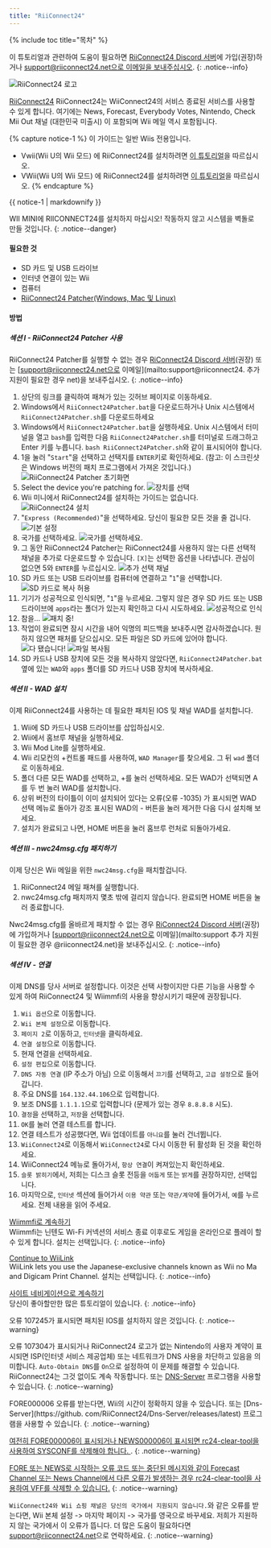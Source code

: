 ```yaml
---
title: "RiiConnect24"
---
```


{% include toc title="목차" %}

이 튜토리얼과 관련하여 도움이 필요하면 [RiiConnect24 Discord 서버](https://discord.gg/rc24)에 가입(권장)하거나 [support@riiconnect24.net으로 이메일을 보내주십시오](mailto:support@riiconnect24.net).
{: .notice--info}

![RiiConnect24 로고](/images/WiiRC24Logo.jpg)

[RiiConnect24](https://rc24.xyz/) RiiConnect24는 WiiConnect24의 서비스 종료된 서비스를 사용할 수 있게 합니다. 여기에는 News, Forecast, Everybody Votes, Nintendo, Check Mii Out 채널 (대한민국 미출시) 이 포함되며 Wii 메일 역시 포함됩니다.

{% capture notice-1 %}
이 가이드는 일반 Wiis 전용입니다.

- Vwii(Wii U의 Wii 모드) 에 RiiConnect24를 설치하려면 [이 튜토리얼](riiconnect24-vwii)을 따르십시오.
- VWii(Wii U의 Wii 모드) 에 RiiConnect24를 설치하려면 [이 튜토리얼](riiconnect24-vwii)을 따르십시오.
{% endcapture %}

<div class="notice--warning">{{ notice-1 | markdownify }}</div>

WII MINI에 RIICONNECT24를 설치하지 마십시오! 작동하지 않고 시스템을 벽돌로 만들 것입니다.
{: .notice--danger}

#### 필요한 것

* SD 카드 및 USB 드라이브
* 인터넷 연결이 있는 Wii
* 컴퓨터
* [RiiConnect24 Patcher(Windows, Mac 및 Linux)](https://github.com/RiiConnect24/RiiConnect24-Patcher/releases)

#### 방법

##### 섹션 I - RiiConnect24 Patcher 사용

RiiConnect24 Patcher를 실행할 수 없는 경우 [RiConnect24 Discord 서버](https://discord.gg/rc24)(권장) 또는 [support@riiconnect24.net으로 이메일](mailto:support@riiconnect24. 추가 지원이 필요한 경우 net)을 보내주십시오.
{: .notice--info}

1. 상단의 링크를 클릭하여 패쳐가 있는 깃허브 페이지로 이동하세요.
2. Windows에서 `RiiConnect24Patcher.bat`을 다운로드하거나 Unix 시스템에서 `RiiConnect24Patcher.sh`를 다운로드하세요
3. Windows에서 `RiiConnect24Patcher.bat`을 실행하세요. Unix 시스템에서 터미널을 열고 `bash`를 입력한 다음 `RiiConnect24Patcher.sh`를 터미널로 드래그하고 Enter 키를 누릅니다. `bash RiiConnect24Patcher.sh`와 같이 표시되어야 합니다.
4. 1을 눌러 "`Start`"을 선택하고 선택지를 `ENTER`키로 확인하세요. (참고: 이 스크린샷은 Windows 버전의 패치 프로그램에서 가져온 것입니다.) ![RiiConnect24 Patcher 초기화면](/images/RC24_Patcher/1.JPG)
5. Select the device you're patching for. ![장치를 선택](/images/RC24_Patcher/2.JPG)
6. Wii 미니에서 RiiConnect24를 설치하는 가이드는 없습니다. ![RiiConnect24 설치](/images/RC24_Patcher/3.JPG)
7. "`Express (Recommended)`"을 선택하세요. 당신이 필요한 모든 것을 줄 겁니다. ![기본 설정](/images/RC24_Patcher/4.JPG)
8. 국가를 선택하세요. ![국가를 선택하세요.](/images/RC24_Patcher/5.JPG)
9. 그 동안 RiiConnect24 Patcher는 RiiConnect24를 사용하지 않는 다른 선택적 채널을 추가로 다운로드할 수 있습니다. `[X]`는 선택한 옵션을 나타냅니다. 관심이 없으면 5와 `ENTER`를 누르십시오. ![추가 선택 채널](/images/RC24_Patcher/6.JPG)
10. SD 카드 또는 USB 드라이브를 컴퓨터에 연결하고 "`1`"을 선택합니다. ![SD 카드로 복사 허용](/images/RC24_Patcher/7.JPG)
11. 기기가 성공적으로 인식되면, "`1`"을 누르세요. 그렇지 않은 경우 SD 카드 또는 USB 드라이브에 `apps`라는 폴더가 있는지 확인하고 다시 시도하세요. ![성공적으로 인식](/images/RC24_Patcher/8.JPG)
12. 참을... ![패치 중!](/images/RC24_Patcher/9.JPG)
13. 작업이 완료되면 잠시 시간을 내어 익명의 피드백을 보내주시면 감사하겠습니다.  원하지 않으면 패처를 닫으십시오. 모든 파일은 SD 카드에 있어야 합니다. ![다 됐습니다!](/images/RC24_Patcher/10.JPG) ![파일 복사됨](/images/RC24_Patcher/11.PNG)
14. SD 카드나 USB 장치에 모든 것을 복사하지 않았다면, `RiiConnect24Patcher.bat` 옆에 있는 `WAD`와 `apps` 폴더를 SD 카드나 USB 장치에 복사하세요.

##### 섹션 II - WAD 설치

이제 RiiConnect24를 사용하는 데 필요한 패치된 IOS 및 채널 WAD를 설치합니다.

1. Wii에 SD 카드나 USB 드라이브를 삽입하십시오.
2. Wii에서 홈브루 채널을 실행하세요.
3. Wii Mod Lite를 실행하세요.
4. Wii 리모컨의 +컨트롤 패드를 사용하여, `WAD Manager`를 찾으세요. 그 뒤 `wad` 폴더로 이동하세요.
5. 폴더 다른 모든 WAD를 선택하고, +를 눌러 선택하세요. 모든 WAD가 선택되면 A를 두 번 눌러 WAD를 설치합니다.
6. 상위 버전의 타이틀이 이미 설치되어 있다는 오류(오류 -1035) 가 표시되면 WAD 선택 메뉴로 돌아가 강조 표시된 WAD의 - 버튼을 눌러 제거한 다음 다시 설치해 보세요.
7. 설치가 완료되고 나면, HOME 버튼을 눌러 홈브루 런처로 되돌아가세요.

##### 섹션 III - nwc24msg.cfg 패치하기

이제 당신은 Wii 메일을 위한 `nwc24msg.cfg`을 패치할겁니다.

1. RiiConnect24 메일 패쳐를 실행합니다.
2. nwc24msg.cfg 패치까지 몇초 밖에 걸리지 않습니다. 완료되면 HOME 버튼을 눌러 종료합니다.

Nwc24msg.cfg를 올바르게 패치할 수 없는 경우 [RiConnect24 Discord 서버](https://discord.gg/rc24)(권장)에 가입하거나 [support@riiconnect24.net으로 이메일](mailto:support 추가 지원이 필요한 경우 @riiconnect24.net)을 보내주십시오.
{: .notice--info}

##### 섹션 IV - 연결

이제 DNS를 당사 서버로 설정합니다. 이것은 선택 사항이지만 다른 기능을 사용할 수 있게 하여 RiiConnect24 및 Wiimmfi의 사용을 향상시키기 때문에 권장됩니다.

1. `Wii 옵션`으로 이동합니다.
2. `Wii 본체 설정`으로 이동합니다.
3. `페이지 2`로 이동하고, `인터넷`을 클릭하세요.
4. `연결 설정`으로 이동합니다.
5. 현재 연결을 선택하세요.
6. `설정 편집`으로 이동합니다.
7. `DNS 자동 연결` (IP 주소가 아님) 으로 이동해서 `끄기`를 선택하고, `고급 설정`으로 들어갑니다.
8. 주요 DNS를 `164.132.44.106`으로 입력합니다.
9. 보조 DNS를 `1.1.1.1`으로 입력합니다 (문제가 있는 경우 `8.8.8.8` 시도).
10. `결정`을 선택하고, `저장`을 선택합니다.
11. `OK`를 눌러 연결 테스트를 합니다.
12. 연결 테스트가 성공했다면, Wii 업데이트를 `아니요`를 눌러 건너뜁니다.
13. `WiiConnect24`로 이동해서 `WiiConnect24`로 다시 이동한 뒤 활성화 된 것을 확인하세요.
14. WiiConnect24 메뉴로 돌아가서, `항상 연결`이 켜져있는지 확인하세요.
15. `슬롯 밝히기`에서, 저희는 디스크 슬롯 전등을 `어둡게` 또는 `밝게`를 권장하지만, 선택입니다.
16. 마지막으로, `인터넷` 섹션에 들어가서 `이용 약관` 또는 `약관/계약`에 들어가서, `예`를 누르세요. 전체 내용을 읽어 주세요.

[Wiimmfi로 계속하기](wiimmfi)<br> Wiimmfi는 닌텐도 Wi-Fi 커넥션의 서비스 종료 이후로도 게임을 온라인으로 플레이 할 수 있게 합니다. 설치는 선택입니다.
{: .notice--info}

[Continue to WiiLink](wiilink)<br> WiiLink lets you use the Japanese-exclusive channels known as Wii no Ma and Digicam Print Channel. 설치는 선택입니다.
{: .notice--info}

[사이트 네비게이션으로 계속하기](site-navigation)<br>당신이 좋아할만한 많은 튜토리얼이 있습니다.
{: .notice--info}

오류 107245가 표시되면 패치된 IOS를 설치하지 않은 것입니다.
{: .notice--warning}

오류 107304가 표시되거나 RiiConnect24 로고가 없는 Nintendo의 사용자 계약이 표시되면 ISP(인터넷 서비스 제공업체) 또는 네트워크가 DNS 사용을 차단하고 있음을 의미합니다. `Auto-Obtain DNS`를 `On`으로 설정하여 이 문제를 해결할 수 있습니다. RiiConnect24는 그것 없이도 계속 작동합니다. 또는 [DNS-Server](https://github.com/RiiConnect24/DNS-Server/releases/latest) 프로그램을 사용할 수 있습니다.
{: .notice--warning}

FORE000006 오류를 받는다면, Wii의 시간이 정확하지 않을 수 있습니다. 또는 [Dns-Server](https://github. com/RiiConnect24/Dns-Server/releases/latest) 프로그램을 사용할 수 있습니다.
{: .notice--warning}

[여전히 FORE000006이 표시되거나 NEWS000006이 표시되면 rc24-clear-tool을 사용하여 SYSCONF를 삭제해야 합니다. ](https://github.com/RiiConnect24/rc24-clear-tool/releases/latest).
{: .notice--warning}

[FORE 또는 NEWS로 시작하는 오류 코드 또는 중단된 메시지와 같이 Forecast Channel 또는 News Channel에서 다른 오류가 발생하는 경우 rc24-clear-tool을 사용하여 VFF를 삭제할 수 있습니다.](deleting-vffs)
{: .notice--warning}

`WiiConnect24와 Wii 쇼핑 채널은 당신의 국가에서 지원되지 않습니다.`와 같은 오류를 받는다면, Wii 본체 설정 -> 마지막 페이지 -> 국가를 영국으로 바꾸세요. 저희가 지원하지 않는 국가에서 이 오류가 뜹니다. 더 많은 도움이 필요하다면 [support@riiconnect24.net](mailto:support@riiconnect24.net)으로 연락하세요.
{: .notice--warning}